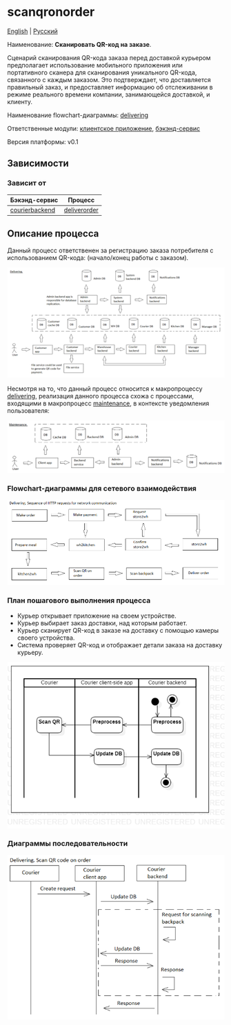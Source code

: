 # scanqronorder

[English](scanqronorder.md) | [Русский](scanqronorder.ru.md)

Наименование: **Сканировать QR-код на заказе**.

Сценарий сканирования QR-кода заказа перед доставкой курьером предполагает использование мобильного приложения или портативного сканера для сканирования уникального QR-кода, связанного с каждым заказом.
Это подтверждает, что доставляется правильный заказ, и предоставляет информацию об отслеживании в режиме реального времени компании, занимающейся доставкой, и клиенту.

Наименование flowchart-диаграммы: [delivering](../../flowchartsteps/delivering/README.ru.md)

Ответственные модули: [клиентское приложение](../../frontend/courierclient.md), [бэкэнд-сервис](../../backend/courierbackend.md)

Версия платформы: v0.1

## Зависимости

### Зависит от

| Бэкэнд-сервис | Процесс |
| --- | ---- |
| [courierbackend](../../backend/courierbackend.ru.md) | [deliverorder](../delivering/deliverorder.ru.md) |

## Описание процесса

Данный процесс ответственен за регистрацию заказа потребителя с использованием QR-кода: (начало/конец работы с заказом).

![delivering_overall](../../img/processpatterns/delivering_overall.png)

Несмотря на то, что данный процесс относится к макропроцессу [delivering](../../flowchartsteps/delivering/README.ru.md), реализация данного процесса схожа с процессами, входящими в макропроцесс [maintenance](../../processpatterns/maintenance.ru.md), в контексте уведомления пользователя:

![maintenance_overall](../../img/processpatterns/maintenance_overall.png)

### Flowchart-диаграммы для сетевого взаимодействия

![overall.delivering](../../img/flowcharts/overall.delivering.png)

### План пошагового выполнения процесса

- Курьер открывает приложение на своем устройстве.
- Курьер выбирает заказ доставки, над которым работает.
- Курьер сканирует QR-код в заказе на доставку с помощью камеры своего устройства.
- Система проверяет QR-код и отображает детали заказа на доставку курьеру.

![courier.scanqronorder](../../img/activitydiagrams/courier.scanqronorder.png)

### Диаграммы последовательности

![delivering.scanqronorder](../../img/sequencediagram/delivering.scanqronorder.png)
